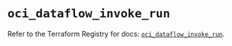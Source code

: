 # `oci_dataflow_invoke_run`

Refer to the Terraform Registry for docs: [`oci_dataflow_invoke_run`](https://registry.terraform.io/providers/oracle/oci/7.19.0/docs/resources/dataflow_invoke_run).
